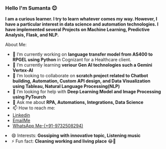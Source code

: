 ### Hello I'm Sumanta 😊

<!--
**sumantas98/sumantas98** is a ✨ _special_ ✨ repository because its `README.md` (this file) appears on your GitHub profile. 
-->
**I am a curious learner. I try to learn whatever comes my way. However, I have a particular interest in data science and automation technologies. I have implemented several Projects on Machine Learning, Predictive Analysis, Flask, and NLP.**

About Me:

- 🔭 I’m currently working on <b> language transfer model from AS400 to RPGEL using Python </b>in Cognizant for a Healthcare client.
- 🌱 I’m currently learning <b> veriour Gen AI technologies such a Gemini Vertex-AI</b>
- 👯 I’m looking to collaborate on <b>scratch project related to Chatbot building, Automation, Custom API design, and Data Visualization using Tableau, Natural Language Processing(NLP)</b>
- 🤔 I’m looking for help with <b>Deep Learning Model and Image Processing using PyTourch </b>
- 💬 Ask me about <b> RPA, Automations, Integrations, Data Science </b> 
- 📫 How to reach me:
  <li><a href="https://www.linkedin.com/in/sumanta-samanta-3261a317a/">Linkedin</a></li>
  <li><a href="https://mail.google.com/mail/u/0/?tab=rm&ogbl#inbox?compose=GTvVlcSPFdVpbqzThRjnGsNdcCwFQVbQMjWdXSCdWRcfRMXfzxRRCvBvtvpMbgVTlhGcgZwpQjfMS">EmailMe</a></li>
  <li><a href="https://web.whatsapp.com/">WhatsApp Me-(+91-9732508294)</a></li>

 <li>😄 Interests: <b> Gossiping with innovative topic, Listening music </b></li> 
 <li>⚡ Fun fact: <b> Cleaning working and living place </b> 😂🤣</li>



